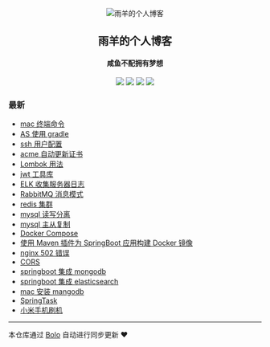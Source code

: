<p align="center"><img alt="雨羊的个人博客" src="https://b3logfile.com/file/2021/01/4087334-f4f28b3b.png"></p><h2 align="center">
雨羊的个人博客
</h2>

<h4 align="center">咸鱼不配拥有梦想</h4>
<p align="center"><a title="雨羊的个人博客" target="_blank" href="https://github.com/Rainsheep/bolo-blog"><img src="https://img.shields.io/github/last-commit/Rainsheep/bolo-blog.svg?style=flat-square&color=FF9900"></a>
<a title="GitHub repo size in bytes" target="_blank" href="https://github.com/Rainsheep/bolo-blog"><img src="https://img.shields.io/github/repo-size/Rainsheep/bolo-blog.svg?style=flat-square"></a>
<a title="Bolo Version" target="_blank" href="https://github.com/adlered/bolo-solo"><img src="https://img.shields.io/badge/bolo-v2.5 稳定版-f1e05a.svg?style=flat-square&color=blueviolet"></a>
<a title="Hits" target="_blank" href="https://github.com/88250/hits"><img src="https://hits.b3log.org/Rainsheep/bolo-blog.svg"></a></p>

### 最新

* [mac 终端命令](https://www.rainsheep.cn:8080/articles/2021/12/22/1640145229491.html)
* [AS 使用 gradle](https://www.rainsheep.cn:8080/articles/2021/11/17/1637129928168.html)
* [ssh 用户配置](https://www.rainsheep.cn:8080/articles/2021/11/12/1636717848438.html)
* [acme 自动更新证书](https://www.rainsheep.cn:8080/articles/2021/10/28/1635391790959.html)
* [Lombok 用法](https://www.rainsheep.cn:8080/articles/2021/10/27/1635312194084.html)
* [jwt 工具库](https://www.rainsheep.cn:8080/articles/2021/10/27/1635303701772.html)
* [ELK 收集服务器日志](https://www.rainsheep.cn:8080/articles/2021/10/26/1635249927038.html)
* [RabbitMQ 消息模式](https://www.rainsheep.cn:8080/articles/2021/10/26/1635236388756.html)
* [redis 集群](https://www.rainsheep.cn:8080/articles/2021/10/25/1635166079366.html)
* [mysql 读写分离](https://www.rainsheep.cn:8080/articles/2021/10/25/1635150511929.html)
* [mysql 主从复制](https://www.rainsheep.cn:8080/articles/2021/10/25/1635146110478.html)
* [Docker Compose](https://www.rainsheep.cn:8080/articles/2021/10/25/1635141467332.html)
* [使用 Maven 插件为 SpringBoot 应用构建 Docker 镜像](https://www.rainsheep.cn:8080/articles/2021/10/25/1635140113377.html)
* [nginx 502 错误](https://www.rainsheep.cn:8080/articles/2021/10/21/1634815517416.html)
* [CORS](https://www.rainsheep.cn:8080/articles/2021/10/19/1634643802796.html)
* [springboot 集成 mongodb](https://www.rainsheep.cn:8080/articles/2021/10/02/1633108531628.html)
* [springboot 集成 elasticsearch](https://www.rainsheep.cn:8080/articles/2021/10/01/1633103632237.html)
* [mac 安装 mangodb](https://www.rainsheep.cn:8080/articles/2021/10/01/1633100959279.html)
* [SpringTask](https://www.rainsheep.cn:8080/articles/2021/09/23/1632370955823.html)
* [小米手机刷机](https://www.rainsheep.cn:8080/articles/2021/09/23/1632366442170.html)



---

本仓库通过 [Bolo](https://github.com/adlered/bolo-solo) 自动进行同步更新 ❤️ 
